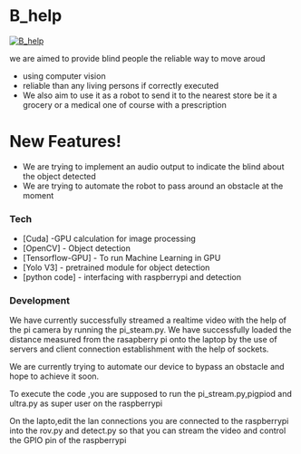# B_help

[![B_help](https://i.ibb.co/2ggKRjn/IMG-20190124-012650-HHT.jpg)](https://github.com/Prasanna-icefire/B_help)


we are aimed to provide blind people the reliable way to move aroud

  - using computer vision
  - reliable than any living persons if correctly executed
  - We also aim to use it as a robot to send it to the nearest store be it a grocery or a medical   one of course with a prescription

# New Features!

  - We are trying to implement an audio output to indicate the blind about the object detected
  - We are trying to automate the robot to pass around an obstacle at the moment





### Tech


* [Cuda] -GPU calculation for image processing
* [OpenCV] - Object detection
* [Tensorflow-GPU] - To run Machine Learning in GPU
* [Yolo V3] - pretrained module for object detection
* [python code] - interfacing with raspberrypi and detection




### Development

We have currently successfully streamed a realtime video with the help of the pi camera by running the pi_steam.py. We have successfully loaded the distance measured from the rasapberry pi onto the laptop by the use of servers and client connection establishment with the help of sockets.

We are currently trying to automate our device to bypass an obstacle and hope to achieve it soon.

To execute the code ,you are supposed to run the pi_stream.py,pigpiod and ultra.py as super user on the raspberrypi

On the lapto,edit the lan connections you are connected to the raspberrypi into the rov.py and detect.py so that you can stream the video and control the GPIO pin of the raspberrypi
